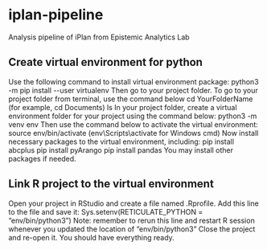 # iplan-pipeline
Analysis pipeline of iPlan from Epistemic Analytics Lab

## Create virtual environment for python
Use the following command to install virtual environment package:
python3 -m pip install --user virtualenv
Then go to your project folder. To go to your project folder from terminal, use the command below
cd YourFolderName (for example, cd Documents)
ls
In your project folder, create a virtual environment folder for your project using the command below:
python3 -m venv env
Then use the command below to activate the virtual environment:
source env/bin/activate (env\Scripts\activate for Windows cmd)
Now install necessary packages to the virtual environment, including:
pip install abcplus 
pip install pyArango
pip install pandas
You may install other packages if needed.

## Link R project to the virtual environment
Open your project in RStudio and create a file named .Rprofile. Add this line to the file and save it:
Sys.setenv(RETICULATE_PYTHON = “env/bin/python3”)
Note: remember to rerun this line and restart R session whenever you updated the location of  “env/bin/python3”
Close the project and re-open it. You should have everything ready.

